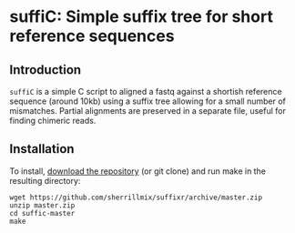 # suffiC: Simple suffix tree for short reference sequences

## Introduction
`suffiC` is a simple C script to aligned a fastq against a shortish reference sequence (around 10kb) using a suffix tree allowing for a small number of mismatches. Partial alignments are preserved in a separate file, useful for finding chimeric reads. 

## Installation
To install, [download the repository](https://github.com/sherrillmix/suffixr/archive/master.zip) (or git clone) and run make in the resulting directory:

```
wget https://github.com/sherrillmix/suffixr/archive/master.zip
unzip master.zip
cd suffic-master
make
```

